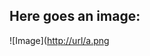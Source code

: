 ## Here goes an image:
![Image]([http://url/a.png](https://github.com/Bruce0921/cse15l-lab-reports/blob/main/ScreenShot01.png)

